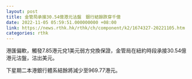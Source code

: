 ```yaml
---
layout: post
title: 金管局承接30.54億港元沽盤　銀行結餘跌穿千億
date: 2022-11-05 05:59:51.000000000 +08:00
link: https://news.rthk.hk/rthk/ch/component/k2/1674327-20221105.htm
categories: rthk
---
```


港匯偏軟，觸發7.85港元兌1美元弱方兌換保證，金管局在紐約時段承接30.54億港元沽盤，沽出美元。

下星期二本港銀行體系結餘將減少至969.77港元。
